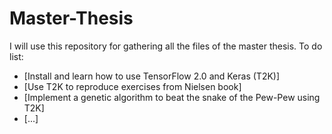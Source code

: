 # Master-Thesis

I will use this repository for gathering all the files of the master thesis.
To do list:
- [Install and learn how to use TensorFlow 2.0 and Keras (T2K)]
- [Use T2K to reproduce exercises from Nielsen book]
- [Implement a genetic algorithm to beat the snake of the Pew-Pew using T2K]
- [...]
